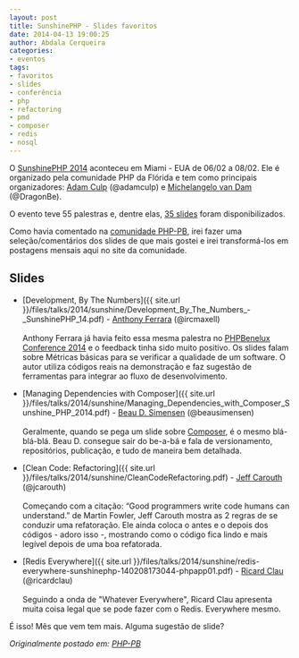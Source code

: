 ```yaml
---
layout: post
title: SunshinePHP - Slides favoritos
date: 2014-04-13 19:00:25
author: Abdala Cerqueira
categories: 
- eventos
tags: 
- favoritos 
- slides 
- conferência 
- php 
- refactoring 
- pmd 
- composer 
- redis 
- nosql
---
```


O [SunshinePHP 2014](http://joind.in/event/view/1444/slides) aconteceu em Miami - EUA de 06/02 a 08/02. Ele é organizado pela comunidade PHP da Flórida e tem como principais organizadores: [Adam Culp](http://joind.in/user/view/287) (@adamculp) e [Michelangelo van Dam](http://joind.in/user/view/19) (@DragonBe).

O evento teve 55 palestras e, dentre elas, [35 slides](http://joind.in/event/view/1444/slides#event-tabs) foram disponibilizados.

Como havia comentado na [comunidade PHP-PB](https://groups.google.com/forum/#!forum/php-pb), irei fazer uma seleção/comentários dos slides de que mais gostei e irei transformá-los em postagens mensais aqui no site da comunidade.

## Slides

- [Development, By The Numbers]({{ site.url }}/files/talks/2014/sunshine/Development_By_The_Numbers_-_SunshinePHP_14.pdf) -  [Anthony Ferrara](http://joind.in/user/view/19609) (@ircmaxell)<br><br>
    Anthony Ferrara já havia feito essa mesma palestra no [PHPBenelux Conference 2014](http://joind.in/event/view/1509) e o feedback tinha sido muito positivo. Os slides falam sobre Métricas básicas para se verificar a qualidade de um software. O autor utiliza códigos reais na demonstração e faz sugestão de ferramentas para integrar ao fluxo de desenvolvimento.

- [Managing Dependencies with Composer]({{ site.url }}/files/talks/2014/sunshine/Managing_Dependencies_with_Composer_Sunshine_PHP_2014.pdf) - [Beau D. Simensen](http://joind.in/user/view/19516) (@beausimensen)<br><br>
    Geralmente, quando se pega um slide sobre [Composer](https://getcomposer.org), é o mesmo blá-blá-blá. Beau D. consegue sair do be-a-bá e fala de versionamento, repositórios, publicação, e tudo de maneira bem detalhada.

- [Clean Code: Refactoring]({{ site.url }}/files/talks/2014/sunshine/CleanCodeRefactoring.pdf) - [Jeff Carouth](http://joind.in/user/view/6080) (@jcarouth)<br><br>
    Começando com a citação: “Good programmers write code humans can understand.” de Martin Fowler, Jeff Carouth mostra as 2 regras de se conduzir uma refatoração. Ele ainda coloca o antes e o depois dos códigos - adoro isso -, mostrando como o código fica lindo e mais legível depois de uma boa refatorada.
    
- [Redis Everywhere]({{ site.url }}/files/talks/2014/sunshine/redis-everywhere-sunshinephp-140208173044-phpapp01.pdf) - [Ricard Clau](http://joind.in/user/view/16909) (@ricardclau)<br><br>
    Seguindo a onda de "Whatever Everywhere", Ricard Clau apresenta muita coisa legal que se pode fazer com o Redis. Everywhere mesmo.
    
É isso! Mês que vem tem mais. Alguma sugestão de slide?

*Originalmente postado em: [PHP-PB](http://php-pb.net)*









